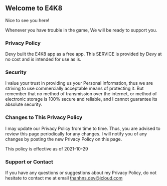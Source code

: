 ## Welcome to E4K8

Nice to see you here!

Whenever you have trouble in the game, We will be ready to support you.

### Privacy Policy

Devy built the E4K8 app as a free app. This SERVICE is provided by Devy at no cost and is intended for use as is.

### Security

I value your trust in providing us your Personal Information, thus we are striving to use commercially acceptable means of protecting it. But remember that no method of transmission over the internet, or method of electronic storage is 100% secure and reliable, and I cannot guarantee its absolute security.

### Changes to This Privacy Policy

I may update our Privacy Policy from time to time. Thus, you are advised to review this page periodically for any changes. I will notify you of any changes by posting the new Privacy Policy on this page.

This policy is effective as of 2021-10-29

### Support or Contact

If you have any questions or suggestions about my Privacy Policy, do not hesitate to contact me at email thanhns.dev@icloud.com
